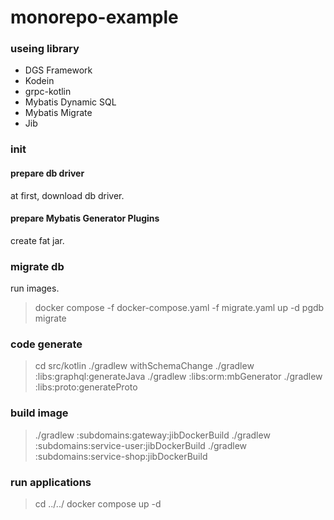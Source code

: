 # monorepo-example

### useing library
- DGS Framework
- Kodein
- grpc-kotlin
- Mybatis Dynamic SQL
- Mybatis Migrate
- Jib

### init
#### prepare db driver
at first, download db driver.

#### prepare Mybatis Generator Plugins
create fat jar.

### migrate db
run images.
> docker compose -f docker-compose.yaml -f migrate.yaml up -d pgdb migrate

### code generate 
> cd src/kotlin
> ./gradlew withSchemaChange
> ./gradlew :libs:graphql:generateJava
> ./gradlew :libs:orm:mbGenerator
> ./gradlew :libs:proto:generateProto

### build image
> ./gradlew :subdomains:gateway:jibDockerBuild
> ./gradlew :subdomains:service-user:jibDockerBuild
> ./gradlew :subdomains:service-shop:jibDockerBuild

### run applications
> cd ../../
> docker compose up -d